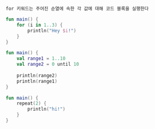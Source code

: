 	for 키워드는 주어진 순열에 속한 각 값에 대해 코드 블록을 실행한다
```kotlin
fun main() {  
    for (i in 1..3) {  
        println("Hey $i!")  
    }  
}
```

```kotlin
fun main() {  
    val range1 = 1..10  
    val range2 = 0 until 10  
  
    println(range2)  
    println(range1)  
}
```

~~~kotlin
fun main() {
	repeat(2) {
		println("hi!")
	}
}
~~~

